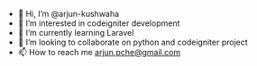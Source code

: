 - 👋 Hi, I’m @arjun-kushwaha
- 👀 I’m interested in codeigniter development
- 🌱 I’m currently learning Laravel
- 💞️ I’m looking to collaborate on python and codeigniter project
- 📫 How to reach me arjun.pche@gmail.com

<!---
arjun-kushwaha/arjun-kushwaha is a ✨ special ✨ repository because its `README.md` (this file) appears on your GitHub profile.
You can click the Preview link to take a look at your changes.
--->
